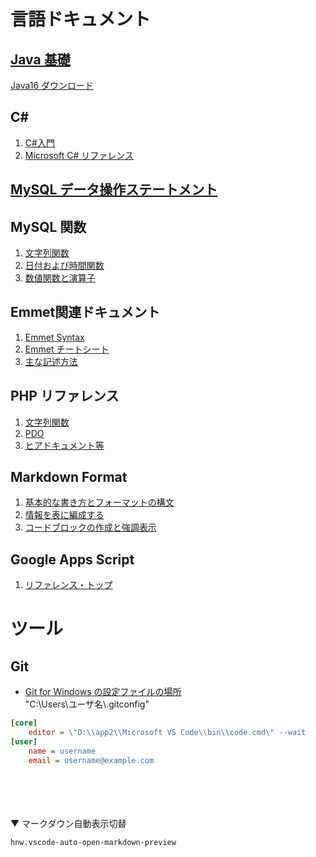 # 言語ドキュメント

## [Java 基礎](https://java-code.jp/)
[Java16 ダウンロード](http://jdk.java.net/java-se-ri/16)

## C#
1. [C#入門](https://www.tohoho-web.com/ex/c-sharp.html)
2. [Microsoft C# リファレンス](https://docs.microsoft.com/ja-jp/dotnet/csharp/language-reference/)

## [MySQL データ操作ステートメント](https://dev.mysql.com/doc/refman/5.6/ja/sql-syntax-data-manipulation.html)

## MySQL 関数
1. [文字列関数](https://dev.mysql.com/doc/refman/5.6/ja/string-functions.html)
2. [日付および時間関数](https://dev.mysql.com/doc/refman/5.6/ja/date-and-time-functions.html)
3. [数値関数と演算子](https://dev.mysql.com/doc/refman/5.6/ja/numeric-functions.html)

## Emmet関連ドキュメント
1. [Emmet Syntax](https://docs.emmet.io/abbreviations/syntax/)
2. [Emmet チートシート](https://docs.emmet.io/cheat-sheet/)
3. [主な記述方法](https://blog.proglus.jp/4428/#i-2)

## PHP リファレンス
1. [文字列関数](https://www.php.net/manual/ja/ref.strings.php)
2. [PDO](https://www.php.net/manual/ja/book.pdo.php)
3. [ヒアドキュメント等](https://www.php.net/manual/ja/language.types.string.php)

## Markdown Format
1. [基本的な書き方とフォーマットの構文](https://docs.github.com/ja/github/writing-on-github/getting-started-with-writing-and-formatting-on-github/basic-writing-and-formatting-syntax)
2. [情報を表に編成する](https://docs.github.com/ja/github/writing-on-github/working-with-advanced-formatting/organizing-information-with-tables)
3. [コードブロックの作成と強調表示](https://docs.github.com/ja/github/writing-on-github/working-with-advanced-formatting/creating-and-highlighting-code-blocks)

## Google Apps Script
1. [リファレンス・トップ](https://developers.google.com/apps-script/reference)

# ツール

## Git
- [Git for Windows の設定ファイルの場所](https://qiita.com/masmatsum/items/da780bed0472bfd74fa8)\
"C:\Users\ユーザ名\\.gitconfig"
```ini
[core]
	editor = \"D:\\app2\\Microsoft VS Code\\bin\\code.cmd\" --wait
[user]
	name = username
	email = username@example.com
```


\
\
\
\
▼ マークダウン自動表示切替
```
hnw.vscode-auto-open-markdown-preview
```
